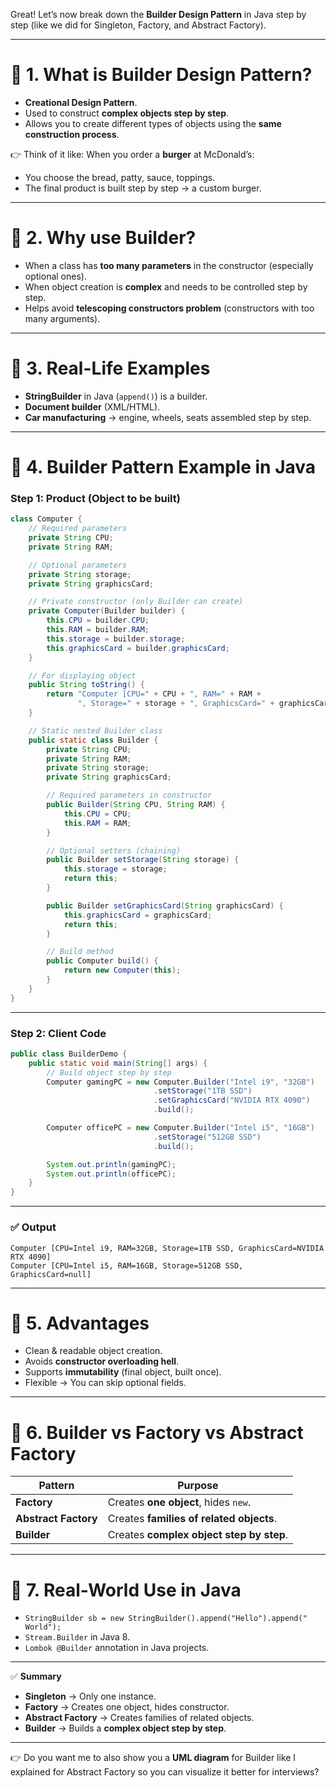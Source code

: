 Great! Let’s now break down the **Builder Design Pattern** in Java step by step (like we did for Singleton, Factory, and Abstract Factory).

---

# 🔹 1. What is Builder Design Pattern?

* **Creational Design Pattern**.
* Used to construct **complex objects step by step**.
* Allows you to create different types of objects using the **same construction process**.

👉 Think of it like:
When you order a **burger** at McDonald’s:

* You choose the bread, patty, sauce, toppings.
* The final product is built step by step → a custom burger.

---

# 🔹 2. Why use Builder?

* When a class has **too many parameters** in the constructor (especially optional ones).
* When object creation is **complex** and needs to be controlled step by step.
* Helps avoid **telescoping constructors problem** (constructors with too many arguments).

---

# 🔹 3. Real-Life Examples

* **StringBuilder** in Java (`append()`) is a builder.
* **Document builder** (XML/HTML).
* **Car manufacturing** → engine, wheels, seats assembled step by step.

---

# 🔹 4. Builder Pattern Example in Java

### Step 1: Product (Object to be built)

```java
class Computer {
    // Required parameters
    private String CPU;
    private String RAM;

    // Optional parameters
    private String storage;
    private String graphicsCard;

    // Private constructor (only Builder can create)
    private Computer(Builder builder) {
        this.CPU = builder.CPU;
        this.RAM = builder.RAM;
        this.storage = builder.storage;
        this.graphicsCard = builder.graphicsCard;
    }

    // For displaying object
    public String toString() {
        return "Computer [CPU=" + CPU + ", RAM=" + RAM +
               ", Storage=" + storage + ", GraphicsCard=" + graphicsCard + "]";
    }

    // Static nested Builder class
    public static class Builder {
        private String CPU;
        private String RAM;
        private String storage;
        private String graphicsCard;

        // Required parameters in constructor
        public Builder(String CPU, String RAM) {
            this.CPU = CPU;
            this.RAM = RAM;
        }

        // Optional setters (chaining)
        public Builder setStorage(String storage) {
            this.storage = storage;
            return this;
        }

        public Builder setGraphicsCard(String graphicsCard) {
            this.graphicsCard = graphicsCard;
            return this;
        }

        // Build method
        public Computer build() {
            return new Computer(this);
        }
    }
}
```

---

### Step 2: Client Code

```java
public class BuilderDemo {
    public static void main(String[] args) {
        // Build object step by step
        Computer gamingPC = new Computer.Builder("Intel i9", "32GB")
                                .setStorage("1TB SSD")
                                .setGraphicsCard("NVIDIA RTX 4090")
                                .build();

        Computer officePC = new Computer.Builder("Intel i5", "16GB")
                                .setStorage("512GB SSD")
                                .build();

        System.out.println(gamingPC);
        System.out.println(officePC);
    }
}
```

---

### ✅ Output

```
Computer [CPU=Intel i9, RAM=32GB, Storage=1TB SSD, GraphicsCard=NVIDIA RTX 4090]
Computer [CPU=Intel i5, RAM=16GB, Storage=512GB SSD, GraphicsCard=null]
```

---

# 🔹 5. Advantages

* Clean & readable object creation.
* Avoids **constructor overloading hell**.
* Supports **immutability** (final object, built once).
* Flexible → You can skip optional fields.

---

# 🔹 6. Builder vs Factory vs Abstract Factory

| Pattern              | Purpose                                  |
| -------------------- | ---------------------------------------- |
| **Factory**          | Creates **one object**, hides `new`.     |
| **Abstract Factory** | Creates **families of related objects**. |
| **Builder**          | Creates **complex object step by step**. |

---

# 🔹 7. Real-World Use in Java

* `StringBuilder sb = new StringBuilder().append("Hello").append(" World");`
* `Stream.Builder` in Java 8.
* `Lombok @Builder` annotation in Java projects.

---

✅ **Summary**

* **Singleton** → Only one instance.
* **Factory** → Creates one object, hides constructor.
* **Abstract Factory** → Creates families of related objects.
* **Builder** → Builds a **complex object step by step**.

---

👉 Do you want me to also show you a **UML diagram** for Builder like I explained for Abstract Factory so you can visualize it better for interviews?
